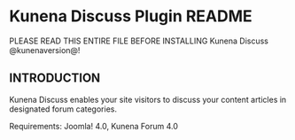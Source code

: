 # Kunena Discuss Plugin README

PLEASE READ THIS ENTIRE FILE BEFORE INSTALLING Kunena Discuss @kunenaversion@!

## INTRODUCTION

Kunena Discuss enables your site visitors to discuss your content articles in designated forum categories.

Requirements: Joomla! 4.0, Kunena Forum 4.0


